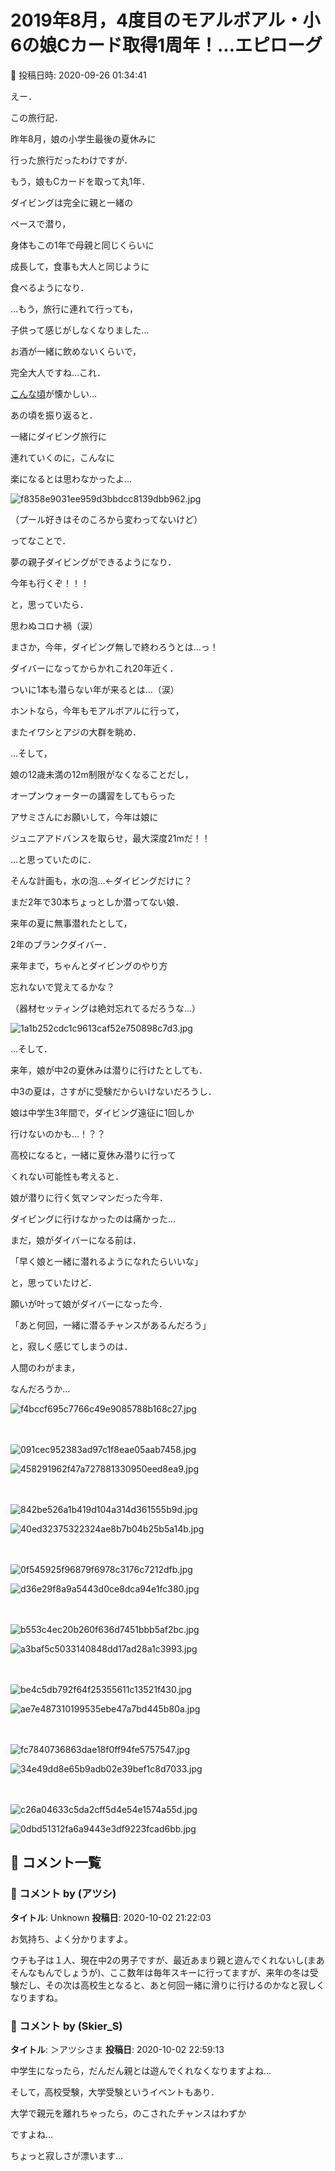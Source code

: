 # 2019年8月，4度目のモアルボアル・小6の娘Cカード取得1周年！…エピローグ

📅 投稿日時: 2020-09-26 01:34:41

えー．





この旅行記．


昨年8月，娘の小学生最後の夏休みに


行った旅行だったわけですが．





もう，娘もCカードを取って丸1年．


ダイビングは完全に親と一緒の


ペースで潜り，


身体もこの1年で母親と同じくらいに


成長して，食事も大人と同じように


食べるようになり．





…もう，旅行に連れて行っても，


子供って感じがしなくなりました…


お酒が一緒に飲めないくらいで，


完全大人ですね…これ．


[こんな頃](ed1a0981df33d8e447e4cb50a3f342544.md)が懐かしい…





あの頃を振り返ると．


一緒にダイビング旅行に


連れていくのに，こんなに


楽になるとは思わなかったよ…




![f8358e9031ee959d3bbdcc8139dbb962.jpg](images/f8358e9031ee959d3bbdcc8139dbb962.jpg)




（プール好きはそのころから変わってないけど）





ってなことで．


夢の親子ダイビングができるようになり．


今年も行くぞ！！！


と，思っていたら．


思わぬコロナ禍（涙）





まさか，今年，ダイビング無しで終わろうとは…っ！


ダイバーになってからかれこれ20年近く．


ついに1本も潜らない年が来るとは…（涙）





ホントなら，今年もモアルボアルに行って，


またイワシとアジの大群を眺め．





…そして，


娘の12歳未満の12m制限がなくなることだし，


オープンウォーターの講習をしてもらった


アサミさんにお願いして，今年は娘に


ジュニアアドバンスを取らせ，最大深度21mだ！！


…と思っていたのに．


そんな計画も，水の泡…←ダイビングだけに？





まだ2年で30本ちょっとしか潜ってない娘．


来年の夏に無事潜れたとして，


2年のブランクダイバー．


来年まで，ちゃんとダイビングのやり方


忘れないで覚えてるかな？


（器材セッティングは絶対忘れてるだろうな…）







![1a1b252cdc1c9613caf52e750898c7d3.jpg](images/1a1b252cdc1c9613caf52e750898c7d3.jpg)







…そして．


来年，娘が中2の夏休みは潜りに行けたとしても．


中3の夏は，さすがに受験だからいけないだろうし．


娘は中学生3年間で，ダイビング遠征に1回しか


行けないのかも…！？？





高校になると，一緒に夏休み潜りに行って


くれない可能性も考えると．


娘が潜りに行く気マンマンだった今年．


ダイビングに行けなかったのは痛かった…





まだ，娘がダイバーになる前は．


「早く娘と一緒に潜れるようになれたらいいな」


と，思っていたけど．





願いが叶って娘がダイバーになった今．


「あと何回，一緒に潜るチャンスがあるんだろう」


と，寂しく感じてしまうのは．





人間のわがまま，


なんだろうか…







![f4bccf695c7766c49e9085788b168c27.jpg](images/f4bccf695c7766c49e9085788b168c27.jpg)

　

![091cec952383ad97c1f8eae05aab7458.jpg](images/091cec952383ad97c1f8eae05aab7458.jpg)









![458291962f47a727881330950eed8ea9.jpg](images/458291962f47a727881330950eed8ea9.jpg)

　

![842be526a1b419d104a314d361555b9d.jpg](images/842be526a1b419d104a314d361555b9d.jpg)









![40ed32375322324ae8b7b04b25b5a14b.jpg](images/40ed32375322324ae8b7b04b25b5a14b.jpg)

　

![0f545925f96879f6978c3176c7212dfb.jpg](images/0f545925f96879f6978c3176c7212dfb.jpg)









![d36e29f8a9a5443d0ce8dca94e1fc380.jpg](images/d36e29f8a9a5443d0ce8dca94e1fc380.jpg)

　

![b553c4ec20b260f636d7451bbb5af2bc.jpg](images/b553c4ec20b260f636d7451bbb5af2bc.jpg)









![a3baf5c5033140848dd17ad28a1c3993.jpg](images/a3baf5c5033140848dd17ad28a1c3993.jpg)

　

![be4c5db792f64f25355611c13521f430.jpg](images/be4c5db792f64f25355611c13521f430.jpg)









![ae7e487310199535ebe47a7bd445b80a.jpg](images/ae7e487310199535ebe47a7bd445b80a.jpg)

　

![fc7840736863dae18f0ff94fe5757547.jpg](images/fc7840736863dae18f0ff94fe5757547.jpg)









![34e49dd8e65b9adb02e39bef1c8d7033.jpg](images/34e49dd8e65b9adb02e39bef1c8d7033.jpg)

　

![c26a04633c5da2cff5d4e54e1574a55d.jpg](images/c26a04633c5da2cff5d4e54e1574a55d.jpg)









![0dbd51312fa6a9443e3df9223fcad6bb.jpg](images/0dbd51312fa6a9443e3df9223fcad6bb.jpg)

## 💬 コメント一覧

### 💬 コメント by (アツシ)
**タイトル**: Unknown
**投稿日**: 2020-10-02 21:22:03

お気持ち、よく分かりますよ。

ウチも子は１人、現在中2の男子ですが、最近あまり親と遊んでくれないし(まあそんなもんでしょうが)、ここ数年は毎年スキーに行ってますが、来年の冬は受験だし、その次は高校生となると、あと何回一緒に滑りに行けるのかなと寂しくなりますね。

### 💬 コメント by (Skier_S)
**タイトル**: ＞アツシさま
**投稿日**: 2020-10-02 22:59:13

中学生になったら，だんだん親とは遊んでくれなくなりますよね…

そして，高校受験，大学受験というイベントもあり．

大学で親元を離れちゃったら，のこされたチャンスはわずか

ですよね…

ちょっと寂しさが漂います…

